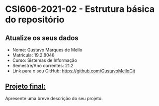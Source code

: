 # **CSI606-2021-02 - Estrutura básica do repositório**

## Atualize os seus dados

- Nome: Gustavo Marques de Mello
- Matrícula: 19.2.8048
- Curso: Sistemas de Informação
- Semestre/Ano correntes: 21.2
- Link para o seu GitHub: https://github.com/GustavoMelloGit

## [Projeto final:](./Projeto/README.md)

Apresente uma breve descrição do seu projeto.

